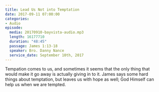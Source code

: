```yaml
---
title: Lead Us Not into Temptation
date: 2017-09-11 07:00:00
categories:
- Audio
episode:
  media: 20170910-bayvista-audio.mp3
  length: 16177710
  duration: "48:45"
  passage: James 1:13-18
  speaker: Bro. Danny Nance
  service_date: September 10th, 2017
---
```

Tempation comes to us, and sometimes it seems that the only thing that would make it go away is actually giving in to it. James says some hard things about temptation, but leaves us with hope as well; God Himself can help us when we are tempted.